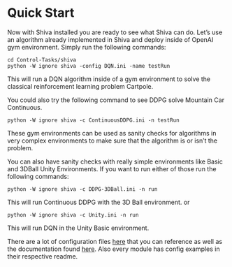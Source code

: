 # Quick Start

Now with Shiva installed you are ready to see what Shiva can do. Let’s use an algorithm already implemented in Shiva and deploy inside of OpenAI gym environment. Simply run the following commands:
```
cd Control-Tasks/shiva
python -W ignore shiva -config DQN.ini -name testRun 
```
This will run a DQN algorithm inside of a gym environment to solve the classical reinforcement learning problem Cartpole.

You could also try the following command to see DDPG solve Mountain Car Continuous.
```
python -W ignore shiva -c ContinuousDDPG.ini -n testRun
```
These gym environments can be used as sanity checks for algorithms in very complex environments to make sure that the algorithm is or isn’t the problem.

You can also have sanity checks with really simple environments like Basic and 3DBall Unity Environments. If you want to run either of those run the following commands:

```
python -W ignore shiva -c DDPG-3DBall.ini -n run
```
This will run Continuous DDPG with the 3D Ball environment.
or 
```
python -W ignore shiva -c Unity.ini -n run
```
This will run DQN in the Unity Basic environment.

There are a lot of configuration files [here](../configs) that you can reference as well as the documentation found [here](./Config-Files.md). Also every module has config examples in their respective readme.
